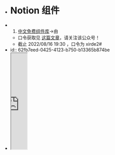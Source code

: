 - # Notion 组件
- 1. [中文免费组件库](https://httishere.github.io/widgets-site/#/)→由
	- 口令获取见 [这篇文章](https://mp.weixin.qq.com/s/W3kPZwW-49bKK5PWsffQ-g)，请关注该公众号！
	- 截止 2022/08/16 19:30 ，口令为 xirde2#
- id:: 62fb7eed-0425-4123-b750-b13365b874be
- <iframe src="https://httishere.gitee.io/notion/new/today-shici.html?mode=w" width="50"height="300"></iframe>